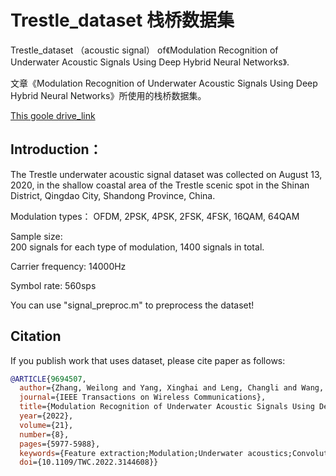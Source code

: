 # Trestle_dataset 栈桥数据集
Trestle_dataset （acoustic signal） of《Modulation Recognition of Underwater Acoustic Signals Using Deep Hybrid Neural Networks》.

文章《Modulation Recognition of Underwater Acoustic Signals Using Deep Hybrid Neural Networks》所使用的栈桥数据集。

[This goole drive_link](https://drive.google.com/drive/folders/1GAYwajIOMRHBeA9ZHiVn9o6GGMKWwOlL)


## Introduction：
The Trestle underwater acoustic signal dataset was collected on August 13, 2020, in the shallow coastal area of the Trestle scenic spot in the Shinan District, Qingdao City, Shandong Province, China. 

Modulation types：
OFDM, 2PSK, 4PSK, 2FSK, 4FSK, 16QAM, 64QAM

Sample size:	
200 signals for each type of modulation, 1400 signals in total.

Carrier frequency:
14000Hz

Symbol rate:
560sps

You can use "signal_preproc.m" to preprocess the dataset!

## Citation

If you publish work that uses dataset, please cite paper as follows:

```bibtex
@ARTICLE{9694507,
  author={Zhang, Weilong and Yang, Xinghai and Leng, Changli and Wang, Jingjing and Mao, Shiwen},
  journal={IEEE Transactions on Wireless Communications}, 
  title={Modulation Recognition of Underwater Acoustic Signals Using Deep Hybrid Neural Networks}, 
  year={2022},
  volume={21},
  number={8},
  pages={5977-5988},
  keywords={Feature extraction;Modulation;Underwater acoustics;Convolutional neural networks;Convolution;Wireless communication;Recurrent neural networks;Underwater acoustic signal;modulation recognition;deep hybrid neural network;R&CNN},
  doi={10.1109/TWC.2022.3144608}}

```
